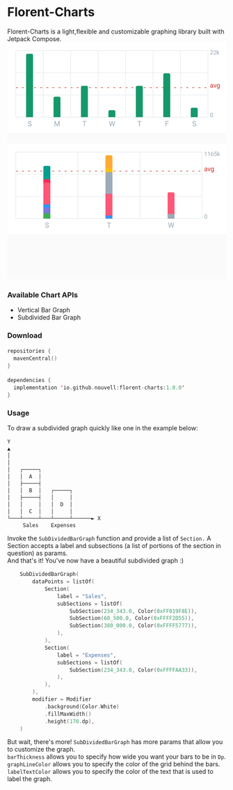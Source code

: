 # Florent-Charts

Florent-Charts is a light,flexible and customizable graphing library built with Jetpack Compose.
![image](resources/florent_charts_ss.png)

### Available Chart APIs
- Vertical Bar Graph
- Subdivided Bar Graph

### Download

```kotlin
repositories {
  mavenCentral()
}

dependencies {
  implementation 'io.github.nouvell:florent-charts:1.0.0'
}
```

### Usage

To draw a subdivided graph quickly like one in the example below:

```
Y
▲
│
│
│   ┌─────┐
│   │  A  │
│   ├─────┤
│   │  B  │   ┌─────┐
│   ├─────┤   │     │
│   │     │   │  D  │
│   │  C  │   │     │
└───┴─────┴───┴─────┴──────► X
     Sales    Expenses
```

Invoke the ```SubDividedBarGraph``` function and provide a list of ```Section.```
A Section accepts a label and subsections (a list of portions of the section in question) as params.  
And that's it! You've now have a beautiful subdivided graph :)
```kotlin
    SubDividedBarGraph(
        dataPoints = listOf(
            Section(
                label = "Sales",
                subSections = listOf(
                    SubSection(234_343.0, Color(0xFF019F8E)),
                    SubSection(60_500.0, Color(0xFFFF2D55)),
                    SubSection(380_000.0, Color(0xFFFF5777)),
                ),
            ),
            Section(
                label = "Expenses",
                subSections = listOf(
                    SubSection(234_343.0, Color(0xFFFFAA33)),
                ),
            ),
        ),
        modifier = Modifier
            .background(Color.White)
            .fillMaxWidth()
            .height(170.dp),
    )
```
But wait, there's more! ```SubDividedBarGraph``` has more params that allow you to customize the graph.  
```barThickness``` allows you to specify how wide you want your bars to be in ```Dp```.  
```graphLineColor``` allows you to specify the color of the grid behind the bars.  
```labelTextColor``` allows you to specify the color of the text that is used to label the graph. 

